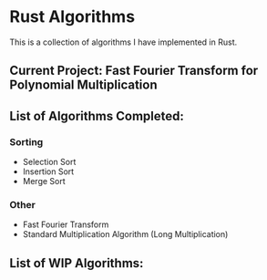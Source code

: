 # Rust Algorithms
This is a collection of algorithms I have implemented in Rust. 
## Current Project: Fast Fourier Transform for Polynomial Multiplication

## List of Algorithms Completed:
### Sorting
- Selection Sort
- Insertion Sort
- Merge Sort

### Other 
- Fast Fourier Transform
- Standard Multiplication Algorithm (Long Multiplication)

## List of WIP Algorithms: 



